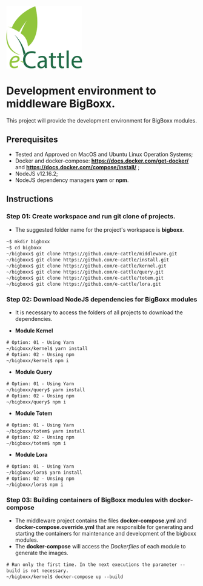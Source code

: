 <img src="https://raw.githubusercontent.com/e-cattle/art/master/eCattle.png" width="200" alt="e-Cattle Logo" />

# Development environment to middleware BigBoxx.

This project will provide the development environment for BigBoxx modules.

## Prerequisites

- Tested and Approved on MacOS and Ubuntu Linux Operation Systems;
- Docker and docker-compose: **https://docs.docker.com/get-docker/** and **https://docs.docker.com/compose/install/** ;
- NodeJS v12.16.2;
- NodeJS dependency managers **yarn** or **npm**.

## Instructions

### Step 01: Create workspace and run git clone of projects.

- The suggested folder name for the project's workspace is **bigboxx**.

```shell
~$ mkdir bigboxx
~$ cd bigboxx
~/bigboxx$ git clone https://github.com/e-cattle/middleware.git
~/bigboxx$ git clone https://github.com/e-cattle/install.git
~/bigboxx$ git clone https://github.com/e-cattle/kernel.git
~/bigboxx$ git clone https://github.com/e-cattle/query.git
~/bigboxx$ git clone https://github.com/e-cattle/totem.git
~/bigboxx$ git clone https://github.com/e-cattle/lora.git
```

### Step 02: Download NodeJS dependencies for BigBoxx modules

- It is necessary to access the folders of all projects to download the dependencies. 

- **Module Kernel**
```shell
# Option: 01 - Using Yarn
~/bigboxx/kernel$ yarn install
# Option: 02 - Unsing npm
~/bigboxx/kernel$ npm i
```

- **Module Query**
```shell
# Option: 01 - Using Yarn
~/bigboxx/query$ yarn install
# Option: 02 - Unsing npm
~/bigboxx/query$ npm i
```

- **Module Totem**
```shell
# Option: 01 - Using Yarn
~/bigboxx/totem$ yarn install
# Option: 02 - Unsing npm
~/bigboxx/totem$ npm i
```

- **Module Lora**
```shell
# Option: 01 - Using Yarn
~/bigboxx/lora$ yarn install
# Option: 02 - Unsing npm
~/bigboxx/lora$ npm i
```

### Step 03: Building containers of BigBoxx modules with docker-compose

- The middleware project contains the files **docker-compose.yml** and **docker-compose.override.yml** that are responsible for generating and starting the containers for maintenance and development of the bigboxx modules.
- The **docker-compose** will access the *Dockerfiles* of each module to generate the images. 

```shell
# Run only the first time. In the next executions the parameter --build is not necessary.
~/bigboxx/kernel$ docker-compose up --build
```

